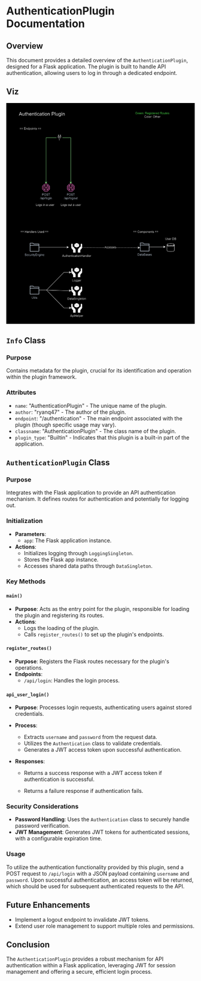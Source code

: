 # AuthenticationPlugin Documentation

## Overview

This document provides a detailed overview of the `AuthenticationPlugin`, designed for a Flask application. The plugin is built to handle API authentication, allowing users to log in through a dedicated endpoint.

## Viz

![User Plugin Vis](../../../Images/Server/Plugins/authentication_plugin.png)

## `Info` Class

### Purpose

Contains metadata for the plugin, crucial for its identification and operation within the plugin framework.

### Attributes

- `name`: "AuthenticationPlugin" - The unique name of the plugin.
- `author`: "ryanq47" - The author of the plugin.
- `endpoint`: "/authentication" - The main endpoint associated with the plugin (though specific usage may vary).
- `classname`: "AuthenticationPlugin" - The class name of the plugin.
- `plugin_type`: "Builtin" - Indicates that this plugin is a built-in part of the application.

## `AuthenticationPlugin` Class

### Purpose

Integrates with the Flask application to provide an API authentication mechanism. It defines routes for authentication and potentially for logging out.

### Initialization

- **Parameters**:
  - `app`: The Flask application instance.
- **Actions**:
  - Initializes logging through `LoggingSingleton`.
  - Stores the Flask app instance.
  - Accesses shared data paths through `DataSingleton`.

### Key Methods

#### `main()`

- **Purpose**: Acts as the entry point for the plugin, responsible for loading the plugin and registering its routes.
- **Actions**:
  - Logs the loading of the plugin.
  - Calls `register_routes()` to set up the plugin's endpoints.

#### `register_routes()`

- **Purpose**: Registers the Flask routes necessary for the plugin's operations.
- **Endpoints**:
  - `/api/login`: Handles the login process.

#### `api_user_login()`

- **Purpose**: Processes login requests, authenticating users against stored credentials.
- **Process**:
    - Extracts `username` and `password` from the request data.
    - Utilizes the `Authentication` class to validate credentials.
    - Generates a JWT access token upon successful authentication.
- **Responses**:

    - Returns a success response with a JWT access token if authentication is successful.
  
    - Returns a failure response if authentication fails.

### Security Considerations

- **Password Handling**: Uses the `Authentication` class to securely handle password verification.
- **JWT Management**: Generates JWT tokens for authenticated sessions, with a configurable expiration time.

### Usage

To utilize the authentication functionality provided by this plugin, send a POST request to `/api/login` with a JSON payload containing `username` and `password`. Upon successful authentication, an access token will be returned, which should be used for subsequent authenticated requests to the API.

## Future Enhancements

- Implement a logout endpoint to invalidate JWT tokens.
- Extend user role management to support multiple roles and permissions.

## Conclusion

The `AuthenticationPlugin` provides a robust mechanism for API authentication within a Flask application, leveraging JWT for session management and offering a secure, efficient login process.
